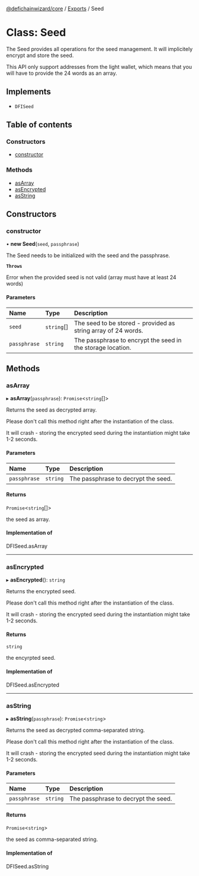 [@defichainwizard/core](../README.md) / [Exports](../modules.md) / Seed

# Class: Seed

The Seed provides all operations for the seed management. It will implicitely encrypt and store the seed.

This API only support addresses from the light wallet, which means that you will have to provide the 24 words as an array.

## Implements

- `DFISeed`

## Table of contents

### Constructors

- [constructor](Seed.md#constructor)

### Methods

- [asArray](Seed.md#asarray)
- [asEncrypted](Seed.md#asencrypted)
- [asString](Seed.md#asstring)

## Constructors

### constructor

• **new Seed**(`seed`, `passphrase`)

The Seed needs to be initialized with the seed and the passphrase.

**`Throws`**

Error when the provided seed is not valid (array must have at least 24 words)

#### Parameters

| Name | Type | Description |
| :------ | :------ | :------ |
| `seed` | `string`[] | The seed to be stored - provided as string array of 24 words. |
| `passphrase` | `string` | The passphrase to encrypt the seed in the storage location. |

## Methods

### asArray

▸ **asArray**(`passphrase`): `Promise`<`string`[]\>

Returns the seed as decrypted array.

Please don't call this method right after the instantiation of the class.

It will crash - storing the encrypted seed during the instantiation might take 1-2 seconds.

#### Parameters

| Name | Type | Description |
| :------ | :------ | :------ |
| `passphrase` | `string` | The passphrase to decrypt the seed. |

#### Returns

`Promise`<`string`[]\>

the seed as array.

#### Implementation of

DFISeed.asArray

___

### asEncrypted

▸ **asEncrypted**(): `string`

Returns the encrypted seed.

Please don't call this method right after the instantiation of the class.

It will crash - storing the encrypted seed during the instantiation might take 1-2 seconds.

#### Returns

`string`

the encyrpted seed.

#### Implementation of

DFISeed.asEncrypted

___

### asString

▸ **asString**(`passphrase`): `Promise`<`string`\>

Returns the seed as decrypted comma-separated string.

Please don't call this method right after the instantiation of the class.

It will crash - storing the encrypted seed during the instantiation might take 1-2 seconds.

#### Parameters

| Name | Type | Description |
| :------ | :------ | :------ |
| `passphrase` | `string` | The passphrase to decrypt the seed. |

#### Returns

`Promise`<`string`\>

the seed as comma-separated string.

#### Implementation of

DFISeed.asString
